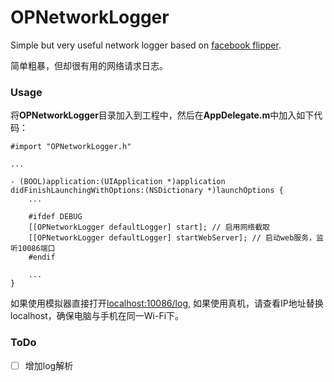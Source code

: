 # OPNetworkLogger

Simple but very useful network logger based on [facebook flipper](https://github.com/facebook/flipper).

简单粗暴，但却很有用的网络请求日志。

### Usage

将**OPNetworkLogger**目录加入到工程中，然后在**AppDelegate.m**中加入如下代码：

    #import "OPNetworkLogger.h"

    ...

    - (BOOL)application:(UIApplication *)application didFinishLaunchingWithOptions:(NSDictionary *)launchOptions {
        ...

        #ifdef DEBUG
        [[OPNetworkLogger defaultLogger] start]; // 启用网络截取
        [[OPNetworkLogger defaultLogger] startWebServer]; // 启动web服务，监听10086端口
        #endif

        ...
    }

如果使用模拟器直接打开[localhost:10086/log](http://localhost:10086/log), 如果使用真机，请查看IP地址替换localhost，确保电脑与手机在同一Wi-Fi下。

### ToDo


- [ ] 增加log解析
